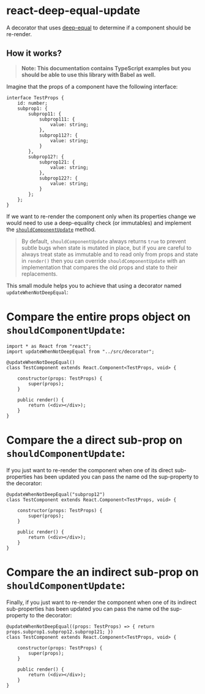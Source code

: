 # react-deep-equal-update

A decorator that uses [deep-equal](https://www.npmjs.com/package/deep-equal) 
to determine if a component should be re-render.

## How it works?
> **Note: This documentation contains TypeScript examples but you 
should be able to use this library with Babel as well.**

Imagine that the props of a component have the following interface:

```
interface TestProps {
    id: number;
    subprop1: {
        subprop11: {
            subprop111: {
                value: string;
            },
            subprop112?: {
                value: string;
            }
        },
        subprop12?: {
            subprop121: {
                value: string;
            },
            subprop122?: {
                value: string;
            }
        };
    };
}
```

If we want to re-render the component only when its properties
change we would need to use a deep-equality check (or immutables) 
and implement the [`shouldComponentUpdate`](http://bit.ly/1QnAYEH) 
method.

> By default, `shouldComponentUpdate` always returns `true` to prevent 
subtle bugs when state is mutated in place, but if you are careful 
to always treat state as immutable and to read only from props and
state in `render()` then you can override `shouldComponentUpdate` with 
an implementation that compares the old props and state to their 
replacements.

This small module helps you to achieve that using a decorator named
`updateWhenNotDeepEqual`:

# Compare the entire props object on `shouldComponentUpdate`:
```
import * as React from "react";
import updateWhenNotDeepEqual from "../src/decorator";

@updateWhenNotDeepEqual()
class TestComponent extends React.Component<TestProps, void> {

    constructor(props: TestProps) {
        super(props);
    }

    public render() {
        return (<div></div>);
    }
}
```
# Compare the a direct sub-prop on `shouldComponentUpdate`:
If you just want to re-render the component when one of its direct sub-properties
has been updated you can pass the name od the sup-property to the decorator:

```
@updateWhenNotDeepEqual("subprop12")
class TestComponent extends React.Component<TestProps, void> {

    constructor(props: TestProps) {
        super(props);
    }

    public render() {
        return (<div></div>);
    }
}
```

# Compare the an indirect sub-prop on `shouldComponentUpdate`:
Finally, if you just want to re-render the component when one of its indirect
sub-properties has been updated you can pass the name od the sup-property 
to the decorator:
```
@updateWhenNotDeepEqual((props: TestProps) => { return props.subprop1.subprop12.subprop121; })
class TestComponent extends React.Component<TestProps, void> {

    constructor(props: TestProps) {
        super(props);
    }

    public render() {
        return (<div></div>);
    }
}
```